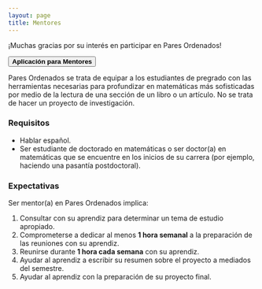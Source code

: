 ```yaml
---
layout: page
title: Mentores
---
```


¡Muchas gracias por su interés en participar en Pares Ordenados!

<span onclick="window.open('https://duke.qualtrics.com/jfe/form/SV_cNk6422OZJ29vKu')" style="cursor: pointer">
    <button class="button1"><b>Aplicación para Mentores</b></button>
</span>

Pares Ordenados se trata de equipar a los estudiantes de pregrado con las herramientas necesarias para profundizar en matemáticas más sofisticadas por medio de la lectura de una sección de un libro o un artículo. No se trata de hacer un proyecto de investigación.

### Requisitos
- Hablar español.
- Ser estudiante de doctorado en matemáticas o ser doctor(a) en matemáticas que se encuentre en los inicios de su carrera (por ejemplo, haciendo una pasantía postdoctoral).

### Expectativas
Ser mentor(a) en Pares Ordenados implica:
1. Consultar con su aprendiz para determinar un tema de estudio apropiado.
2. Comprometerse a dedicar al menos <b>1 hora semanal</b> a la preparación de las reuniones con su aprendiz.
3. Reunirse durante <b>1 hora cada semana</b> con su aprendiz.
4. Ayudar al aprendiz a escribir su resumen sobre el proyecto a mediados del semestre.
5. Ayudar al aprendiz con la preparación de su proyecto final.